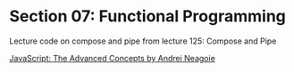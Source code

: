 # Section 07: Functional Programming
Lecture code on compose and pipe from lecture 125: Compose and Pipe

[JavaScript: The Advanced Concepts by Andrei Neagoie](https://www.udemy.com/course/advanced-javascript-concepts/)
